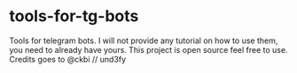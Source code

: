 # tools-for-tg-bots
Tools for telegram bots. I will not provide any tutorial on how to use them, you need to already have yours. This project is open source feel free to use.
Credits goes to @ckbi // und3fy
